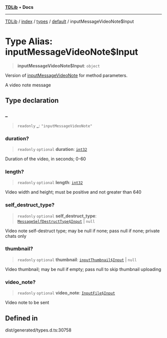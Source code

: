 [**TDLib**](../../../../../../README.md) • **Docs**

***

[TDLib](../../../../../../modules.md) / [index](../../../../../README.md) / [types](../../../README.md) / [default](../README.md) / inputMessageVideoNote$Input

# Type Alias: inputMessageVideoNote$Input

> **inputMessageVideoNote$Input**: `object`

Version of [inputMessageVideoNote](inputMessageVideoNote.md) for method parameters.

A video note message

## Type declaration

### \_

> `readonly` **\_**: `"inputMessageVideoNote"`

### duration?

> `readonly` `optional` **duration**: [`int32`](int32.md)

Duration of the video, in seconds; 0-60

### length?

> `readonly` `optional` **length**: [`int32`](int32.md)

Video width and height; must be positive and not greater than 640

### self\_destruct\_type?

> `readonly` `optional` **self\_destruct\_type**: [`MessageSelfDestructType$Input`](MessageSelfDestructType$Input.md) \| `null`

Video note self-destruct type; may be null if none; pass null if none; private chats only

### thumbnail?

> `readonly` `optional` **thumbnail**: [`inputThumbnail$Input`](inputThumbnail$Input.md) \| `null`

Video thumbnail; may be null if empty; pass null to skip thumbnail uploading

### video\_note?

> `readonly` `optional` **video\_note**: [`InputFile$Input`](InputFile$Input.md)

Video note to be sent

## Defined in

dist/generated/types.d.ts:30758
